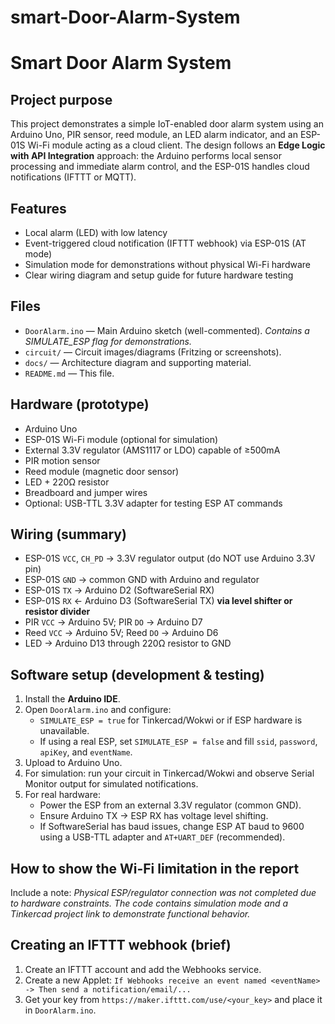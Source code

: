 # smart-Door-Alarm-System
# Smart Door Alarm System

## Project purpose
This project demonstrates a simple IoT-enabled door alarm system using an Arduino Uno, PIR sensor, reed module, an LED alarm indicator, and an ESP-01S Wi-Fi module acting as a cloud client. The design follows an **Edge Logic with API Integration** approach: the Arduino performs local sensor processing and immediate alarm control, and the ESP-01S handles cloud notifications (IFTTT or MQTT).


## Features
- Local alarm (LED) with low latency
- Event-triggered cloud notification (IFTTT webhook) via ESP-01S (AT mode)
- Simulation mode for demonstrations without physical Wi-Fi hardware
- Clear wiring diagram and setup guide for future hardware testing

## Files
- `DoorAlarm.ino` — Main Arduino sketch (well-commented). *Contains a SIMULATE_ESP flag for demonstrations.*
- `circuit/` — Circuit images/diagrams (Fritzing or screenshots).
- `docs/` — Architecture diagram and supporting material.
- `README.md` — This file.

## Hardware (prototype)
- Arduino Uno
- ESP-01S Wi-Fi module (optional for simulation)
- External 3.3V regulator (AMS1117 or LDO) capable of ≥500mA
- PIR motion sensor
- Reed module (magnetic door sensor)
- LED + 220Ω resistor
- Breadboard and jumper wires
- Optional: USB-TTL 3.3V adapter for testing ESP AT commands

## Wiring (summary)
- ESP-01S `VCC`, `CH_PD` → 3.3V regulator output (do NOT use Arduino 3.3V pin)
- ESP-01S `GND` → common GND with Arduino and regulator
- ESP-01S `TX` → Arduino D2 (SoftwareSerial RX)
- ESP-01S `RX` ← Arduino D3 (SoftwareSerial TX) **via level shifter or resistor divider**
- PIR `VCC` → Arduino 5V; PIR `DO` → Arduino D7
- Reed `VCC` → Arduino 5V; Reed `DO` → Arduino D6
- LED → Arduino D13 through 220Ω resistor to GND

## Software setup (development & testing)
1. Install the **Arduino IDE**.
2. Open `DoorAlarm.ino` and configure:
   - `SIMULATE_ESP = true` for Tinkercad/Wokwi or if ESP hardware is unavailable.
   - If using a real ESP, set `SIMULATE_ESP = false` and fill `ssid`, `password`, `apiKey`, and `eventName`.
3. Upload to Arduino Uno.
4. For simulation: run your circuit in Tinkercad/Wokwi and observe Serial Monitor output for simulated notifications.
5. For real hardware:
   - Power the ESP from an external 3.3V regulator (common GND).
   - Ensure Arduino TX → ESP RX has voltage level shifting.
   - If SoftwareSerial has baud issues, change ESP AT baud to 9600 using a USB-TTL adapter and `AT+UART_DEF` (recommended).

## How to show the Wi-Fi limitation in the report
Include a note: *Physical ESP/regulator connection was not completed due to hardware constraints. The code contains simulation mode and a Tinkercad project link to demonstrate functional behavior.*

## Creating an IFTTT webhook (brief)
1. Create an IFTTT account and add the Webhooks service.
2. Create a new Applet: `If Webhooks receive an event named <eventName> -> Then send a notification/email/...`
3. Get your key from `https://maker.ifttt.com/use/<your_key>` and place it in `DoorAlarm.ino`.



